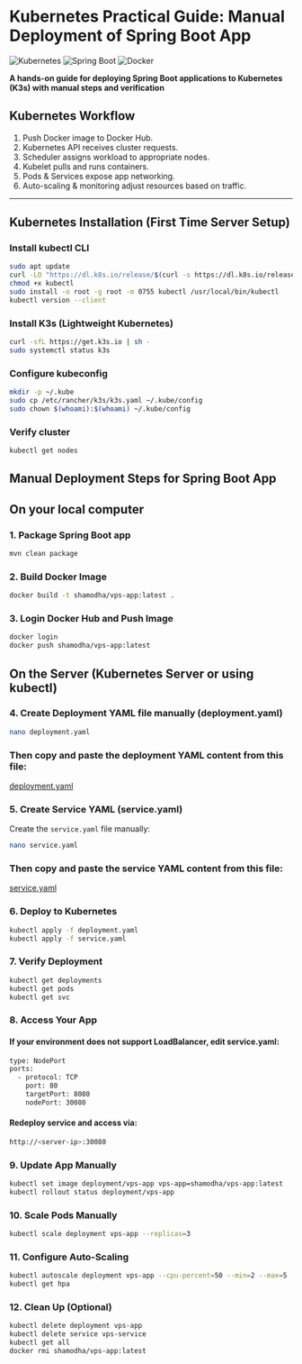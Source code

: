 # Kubernetes Practical Guide: Manual Deployment of Spring Boot App

![Kubernetes](https://img.shields.io/badge/Kubernetes-v1.25+-326CE5?logo=kubernetes) 
![Spring Boot](https://img.shields.io/badge/Spring%20Boot-3.1+-6DB33F?logo=springboot)
![Docker](https://img.shields.io/badge/Docker-24.0+-2496ED?logo=docker)

**A hands-on guide for deploying Spring Boot applications to Kubernetes (K3s) with manual steps and verification**

## Kubernetes Workflow

1. Push Docker image to Docker Hub.
2. Kubernetes API receives cluster requests.
3. Scheduler assigns workload to appropriate nodes.
4. Kubelet pulls and runs containers.
5. Pods & Services expose app networking.
6. Auto-scaling & monitoring adjust resources based on traffic.

---

## Kubernetes Installation (First Time Server Setup)

### Install kubectl CLI

```bash
sudo apt update
curl -LO "https://dl.k8s.io/release/$(curl -s https://dl.k8s.io/release/stable.txt)/bin/linux/amd64/kubectl"
chmod +x kubectl
sudo install -o root -g root -m 0755 kubectl /usr/local/bin/kubectl
kubectl version --client
```

### Install K3s (Lightweight Kubernetes)

```bash
curl -sfL https://get.k3s.io | sh -
sudo systemctl status k3s
```

### Configure kubeconfig

```bash
mkdir -p ~/.kube
sudo cp /etc/rancher/k3s/k3s.yaml ~/.kube/config
sudo chown $(whoami):$(whoami) ~/.kube/config
```

### Verify cluster

```bash
kubectl get nodes
```

## Manual Deployment Steps for Spring Boot App

## On your local computer
### 1. Package Spring Boot app

```bash
mvn clean package
```

### 2. Build Docker Image

```bash
docker build -t shamodha/vps-app:latest .
```

### 3. Login Docker Hub and Push Image

```bash
docker login
docker push shamodha/vps-app:latest
```

## On the Server (Kubernetes Server or using kubectl)

### 4. Create Deployment YAML file manually (deployment.yaml)

```bash
nano deployment.yaml
```

### Then copy and paste the deployment YAML content from this file:

[deployment.yaml](https://github.com/shamodhas/k8s-simple-deployment/blob/main/deployment.yaml)

### 5. Create Service YAML (service.yaml)

Create the `service.yaml` file manually:

```bash
nano service.yaml
```

### Then copy and paste the service YAML content from this file:

[service.yaml](https://github.com/shamodhas/k8s-simple-deployment/blob/main/service.yaml)

### 6. Deploy to Kubernetes

```bash
kubectl apply -f deployment.yaml
kubectl apply -f service.yaml
```
### 7. Verify Deployment

```bash
kubectl get deployments
kubectl get pods
kubectl get svc
```

### 8. Access Your App

#### If your environment does not support LoadBalancer, edit service.yaml:

```bash
type: NodePort
ports:
  - protocol: TCP
    port: 80
    targetPort: 8080
    nodePort: 30080
```

#### Redeploy service and access via:

```bash
http://<server-ip>:30080
```

### 9. Update App Manually

```bash
kubectl set image deployment/vps-app vps-app=shamodha/vps-app:latest
kubectl rollout status deployment/vps-app
```

### 10. Scale Pods Manually

```bash
kubectl scale deployment vps-app --replicas=3
```

### 11. Configure Auto-Scaling

```bash
kubectl autoscale deployment vps-app --cpu-percent=50 --min=2 --max=5
kubectl get hpa
```

### 12. Clean Up (Optional)

```bash
kubectl delete deployment vps-app
kubectl delete service vps-service
kubectl get all
docker rmi shamodha/vps-app:latest
```
